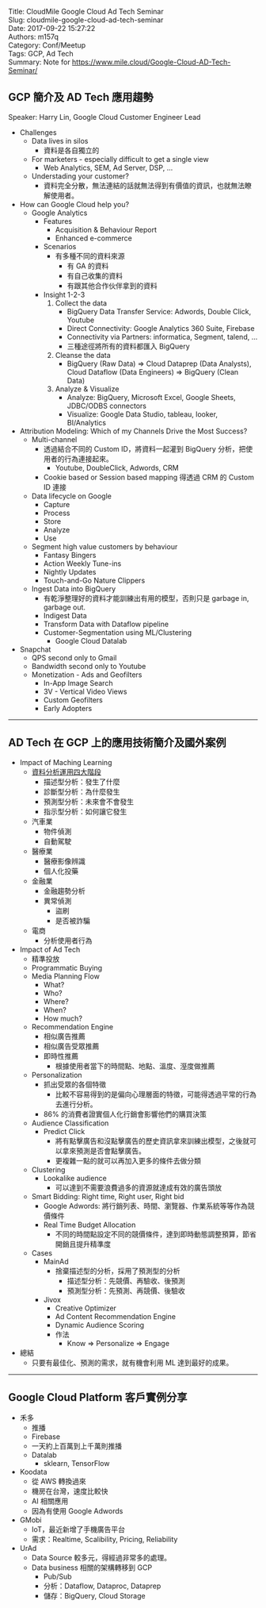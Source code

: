 Title: CloudMile Google Cloud Ad Tech Seminar  
Slug: cloudmile-google-cloud-ad-tech-seminar  
Date: 2017-09-22 15:27:22  
Authors: m157q  
Category: Conf/Meetup  
Tags: GCP, Ad Tech  
Summary: Note for <https://www.mile.cloud/Google-Cloud-AD-Tech-Seminar/>  
  
  
## GCP 簡介及 AD Tech 應用趨勢  
  
Speaker: Harry Lin, Google Cloud Customer Engineer Lead  
  
  
+ Challenges  
    + Data lives in silos  
        + 資料是各自獨立的  
    + For marketers - especially difficult to get a single view  
        + Web Analytics, SEM, Ad Server, DSP, ...  
    + Understading your customer?  
        + 資料完全分散，無法連結的話就無法得到有價值的資訊，也就無法瞭解使用者。  
+ How can Google Cloud help you?  
    + Google Analytics  
        + Features  
            + Acquisition & Behaviour Report  
            + Enhanced e-commerce  
        + Scenarios  
            + 有多種不同的資料來源  
                + 有 GA 的資料  
                + 有自己收集的資料  
                + 有跟其他合作伙伴拿到的資料  
        + Insight 1-2-3  
            1. Collect the data  
                + BigQuery Data Transfer Service: Adwords, Double Click, Youtube  
                + Direct Connectivity: Google Analytics 360 Suite, Firebase  
                + Connectivity via Partners: informatica, Segment, talend, ...  
                + 三種途徑將所有的資料都匯入 BigQuery  
            2. Cleanse the data  
                + BigQuery (Raw Data) => Cloud Dataprep (Data Analysts), Cloud Dataflow (Data Engineers) => BigQuery (Clean Data)  
            3. Analyze & Visualize  
                + Analyze: BigQuery, Microsoft Excel, Google Sheets, JDBC/ODBS connectors  
                + Visualize: Google Data Studio, tableau, looker, BI/Analytics  
+ Attribution Modeling: Which of my Channels Drive the Most Success?  
    + Multi-channel  
        + 透過結合不同的 Custom ID，將資料一起灌到 BigQuery 分析，把使用者的行為連接起來。  
            + Youtube, DoubleClick, Adwords, CRM  
        + Cookie based or Session based mapping 得透過 CRM 的 Custom ID 連接  
    + Data lifecycle on Google  
        + Capture  
        + Process  
        + Store  
        + Analyze  
        + Use  
    + Segment high value customers by behaviour  
        + Fantasy Bingers  
        + Action Weekly Tune-ins  
        + Nightly Updates  
        + Touch-and-Go Nature Clippers  
    + Ingest Data into BigQuery  
        + 有乾淨整理好的資料才能訓練出有用的模型，否則只是 garbage in, garbage out.  
        + Indigest Data  
        + Transform Data with Dataflow pipeline  
        + Customer-Segmentation using ML/Clustering  
            + Google Cloud Datalab  
+ Snapchat  
    + QPS second only to Gmail  
    + Bandwidth second only to Youtube  
    + Monetization - Ads and Geofilters  
        + In-App Image Search  
        + 3V - Vertical Video Views  
        + Custom Geofilters  
        + Early Adopters  
  
  
---  
  
## AD Tech 在 GCP 上的應用技術簡介及國外案例  
  
+ Impact of Maching Learning  
    + [資料分析運用四大階段](https://www.hbrtaiwan.com/article_content_AR0007025.html)  
        + 描述型分析：發生了什麼  
        + 診斷型分析：為什麼發生  
        + 預測型分析：未來會不會發生  
        + 指示型分析：如何讓它發生  
    + 汽車業  
        + 物件偵測  
        + 自動駕駛  
    + 醫療業  
        + 醫療影像辨識  
        + 個人化投藥  
    + 金融業  
        + 金融趨勢分析  
        + 異常偵測  
            + 盜刷  
            + 是否被詐騙  
    + 電商  
        + 分析使用者行為  
+ Impact of Ad Tech  
    + 精準投放  
    + Programmatic Buying  
    + Media Planning Flow  
        + What?  
        + Who?  
        + Where?  
        + When?  
        + How much?  
    + Recommendation Engine  
        + 相似廣告推薦  
        + 相似廣告受眾推薦  
        + 即時性推薦  
            + 根據使用者當下的時間點、地點、溫度、溼度做推薦  
    + Personalization  
        + 抓出受眾的各個特徵  
            + 比較不容易得到的是偏向心理層面的特徵，可能得透過平常的行為去進行分析。  
        + 86% 的消費者證實個人化行銷會影響他們的購買決策  
    + Audience Classification  
        + Predict Click  
            + 將有點擊廣告和沒點擊廣告的歷史資訊拿來訓練出模型，之後就可以拿來預測是否會點擊廣告。  
            + 更複雜一點的就可以再加入更多的條件去做分類  
    + Clustering  
        + Lookalike audience  
            + 可以達到不需要浪費過多的資源就達成有效的廣告頭放  
    + Smart Bidding: Right time, Right user, Right bid  
        + Google Adwords: 將行銷列表、時間、瀏覽器、作業系統等等作為競價條件  
        + Real Time Budget Allocation  
            + 不同的時間點設定不同的競價條件，達到即時動態調整預算，節省開銷且提升精準度  
    + Cases  
        + MainAd  
            + 捨棄描述型的分析，採用了預測型的分析  
                + 描述型分析：先競價、再驗收、後預測  
                + 預測型分析：先預測、再競價、後驗收  
        + Jivox  
            + Creative Optimizer  
            + Ad Content Recommendation Engine  
            + Dynamic Audience Scoring  
            + 作法  
                + Know => Personalize => Engage  
+ 總結  
    + 只要有最佳化、預測的需求，就有機會利用 ML 達到最好的成果。  
  
  
---  
  
## Google Cloud Platform 客戶實例分享  
  
+ 禾多  
    + 推播  
    + Firebase  
    + 一天約上百萬到上千萬則推播  
    + Datalab  
        + sklearn, TensorFlow  
+ Koodata  
    + 從 AWS 轉換過來  
    + 機房在台灣，速度比較快  
    + AI 相關應用  
    + 因為有使用 Google Adwords  
+ GMobi  
    + IoT，最近新增了手機廣告平台  
    + 需求：Realtime, Scalibility, Pricing, Reliability  
+ UrAd  
    + Data Source 較多元，得經過非常多的處理。  
    + Data business 相關的架構轉移到 GCP  
        + Pub/Sub  
        + 分析：Dataflow, Dataproc, Dataprep  
        + 儲存：BigQuery, Cloud Storage  

